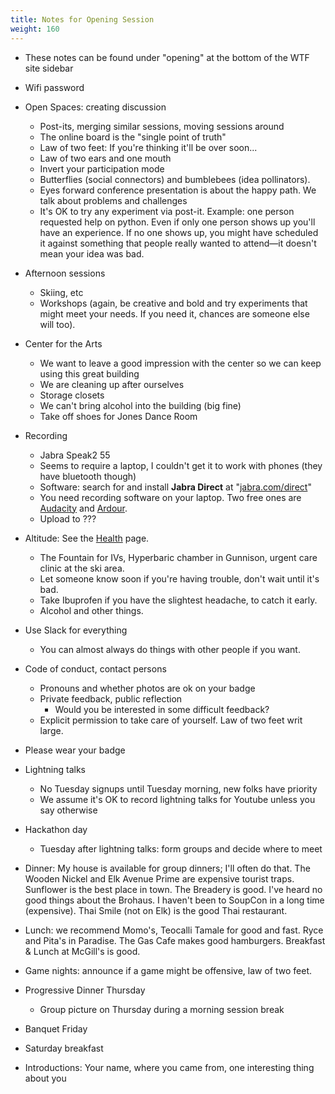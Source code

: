```yaml
---
title: Notes for Opening Session
weight: 160
---
```


- These notes can be found under "opening" at the bottom of the WTF site sidebar

- Wifi password

- Open Spaces: creating discussion
  - Post-its, merging similar sessions, moving sessions around
  - The online board is the "single point of truth"
  - Law of two feet: If you're thinking it'll be over soon...
  - Law of two ears and one mouth
  - Invert your participation mode
  - Butterflies (social connectors) and bumblebees (idea pollinators).
  - Eyes forward conference presentation is about the happy path. We talk about problems and challenges
  - It's OK to try any experiment via post-it. Example: one person requested help on python.
    Even if only one person shows up you'll have an experience. If no one shows up,
    you might have scheduled it against something that people really
    wanted to attend&mdash;it doesn't mean your idea was bad.

- Afternoon sessions
  - Skiing, etc
  - Workshops (again, be creative and bold and try experiments that might meet
    your needs. If you need it, chances are someone else will too).

- Center for the Arts
  - We want to leave a good impression with the center so we can keep using this great building
  - We are cleaning up after ourselves
  - Storage closets
  - We can't bring alcohol into the building (big fine)
  - Take off shoes for Jones Dance Room

- Recording
  - Jabra Speak2 55
  - Seems to require a laptop, I couldn't get it to work with phones (they have bluetooth though)
  - Software: search for and install **Jabra Direct** at "[jabra.com/direct](https://www.jabra.com/direct)"
  - You need recording software on your laptop. Two free ones are [Audacity](https://www.audacityteam.org/) and [Ardour](https://ardour.org/).
  - Upload to ???

- Altitude: See the [Health](/health) page.
  - The Fountain for IVs, Hyperbaric chamber in Gunnison, urgent care clinic at the ski area.
  - Let someone know soon if you're having trouble, don't wait until it's bad.
  - Take Ibuprofen if you have the slightest headache, to catch it early.
  - Alcohol and other things.

- Use Slack for everything
  - You can almost always do things with other people if you want.

- Code of conduct, contact persons
  - Pronouns and whether photos are ok on your badge
  - Private feedback, public reflection
    - Would you be interested in some difficult feedback?
  - Explicit permission to take care of yourself.
    Law of two feet writ large.

- Please wear your badge

- Lightning talks
  - No Tuesday signups until Tuesday morning, new folks have priority
  - We assume it's OK to record lightning talks for Youtube unless you say otherwise

- Hackathon day
  - Tuesday after lightning talks: form groups and decide where to meet

- Dinner: My house is available for group dinners; I'll often do that.
  The Wooden Nickel and Elk Avenue Prime are expensive tourist traps.
  Sunflower is the best place in town.
  The Breadery is good.
  I've heard no good things about the Brohaus.
  I haven't been to SoupCon in a long time (expensive).
  Thai Smile (not on Elk) is the good Thai restaurant.

- Lunch: we recommend Momo's, Teocalli Tamale for good and fast. Ryce and Pita's in Paradise.
  The Gas Cafe makes good hamburgers.
  Breakfast & Lunch at McGill's is good.

- Game nights: announce if a game might be offensive, law of two feet.

- Progressive Dinner Thursday
  - Group picture on Thursday during a morning session break

- Banquet Friday

- Saturday breakfast

- Introductions: Your name, where you came from, one interesting thing about you

